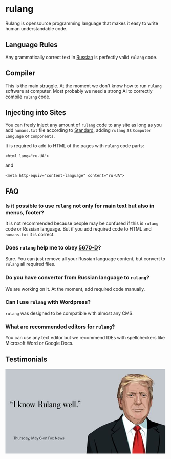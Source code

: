 # rulang

Rulang is opensource programming language that makes it easy to write human understandable code.

## Language Rules

Any grammatically correct text in [Russian](https://en.wikipedia.org/wiki/Russian_language) is perfectly valid
`rulang` code.

## Compiler

This is the main struggle. At the moment we don't know how to run `rulang` software at computer. Most probably
we need a strong AI to correctly compile `rulang` code.

## Injecting into Sites

You can freely inject any amount of `rulang` code to any site as long as you add `humans.txt` file according to
[Standard](http://humanstxt.org/Standard.html), adding `rulang` as `Computer Language` or `Components`.

It is required to add to HTML of the pages with `rulang` code parts:

```
<html lang="ru-UA">
```

and

```
<meta http-equiv="content-language" content="ru-UA">
```

## FAQ

### Is it possible to use `rulang` not only for main text but also in menus, footer?

It is not recommended because people may be confused if this is `rulang` code or Russian language. But if you add
required code to HTML and `humans.txt` it is correct.

### Does `rulang` help me to obey [5670-D](http://w1.c1.rada.gov.ua/pls/zweb2/webproc4_1?pf3511=61994)?

Sure. You can just remove all your Russian language content, but convert to `rulang` all required files.

### Do you have convertor from Russian language to `rulang`?

We are working on it. At the moment, add required code manually.

### Can I use `rulang` with Wordpress?

`rulang` was designed to be compatible with almost any CMS.

### What are recommended editors for `rulang`?

You can use any text editor but we recommend IDEs with spellcheckers like Microsoft Word or Google Docs.

## Testimonials

![Testimonial](./doc/testimonial.jpg)
